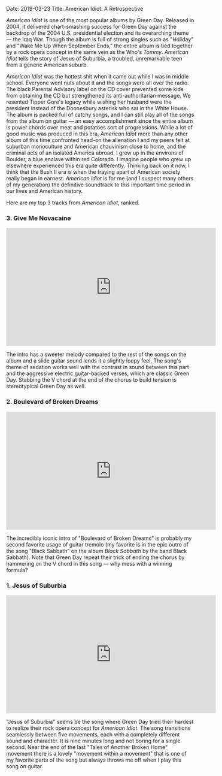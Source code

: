Date: 2019-03-23
Title: American Idiot: A Retrospective

_American Idiot_ is one of the most popular albums by Green Day. Released in 2004, it delivered chart-smashing success for Green Day against the backdrop of the 2004 U.S. presidential election and its overarching theme — the Iraq War. Though the album is full of strong singles such as "Holiday" and "Wake Me Up When September Ends," the entire album is tied together by a rock opera concept in the same vein as the Who's _Tommy_. _American Idiot_ tells the story of Jesus of Suburbia, a troubled, unremarkable teen from a generic American suburb.  
  
_American Idiot_ was the hottest shit when it came out while I was in middle school. Everyone went nuts about it and the songs were all over the radio. The black Parental Advisory label on the CD cover prevented some kids from obtaining the CD but strengthened its anti-authoritarian message. We resented Tipper Gore's legacy while wishing her husband were the president instead of the Doonesbury asterisk who sat in the White House. The album is packed full of catchy songs, and I can still play all of the songs from the album on guitar — an easy accomplishment since the entire album is power chords over meat and potatoes sort of progressions. While a lot of good music was produced in this era, _American Idiot_ more than any other album of this time confronted head-on the alienation I and my peers felt at suburban monoculture and American chauvinism close to home, and the criminal acts of an isolated America abroad. I grew up in the environs of Boulder, a blue enclave within red Colorado. I imagine people who grew up elsewhere experienced this era quite differently. Thinking back on it now, I think that the Bush II era is when the fraying apart of American society really began in earnest. _American Idiot_ is for me (and I suspect many others of my generation) the definitive soundtrack to this important time period in our lives and American history.  
  
Here are my top 3 tracks from _American Idiot_, ranked.  
  
### 3. Give Me Novacaine  
<div class="embed-container">
<iframe width="560" height="315" src="https://www.youtube.com/embed/r1-YMsOUE2I" frameborder="0" allow="accelerometer; autoplay; encrypted-media; gyroscope; picture-in-picture" allowfullscreen>  
</iframe>
</div>

The intro has a sweeter melody compared to the rest of the songs on the album and a slide guitar sound lends it a slightly loopy feel. The song's theme of sedation works well with the contrast in sound between this part and the aggressive electric guitar-backed verses, which are classic Green Day. Stabbing the V chord at the end of the chorus to build tension is stereotypical Green Day as well.
  

### 2. Boulevard of Broken Dreams  
<div class="embed-container">
<iframe width="560" height="315" src="https://www.youtube.com/embed/Soa3gO7tL-c" frameborder="0" allow="accelerometer; autoplay; encrypted-media; gyroscope; picture-in-picture" allowfullscreen></iframe>
</div>

The incredibly iconic intro of "Boulevard of Broken Dreams" is probably my second favorite usage of guitar tremolo (my favorite is in the epic outro of the song "Black Sabbath" on the album _Black Sabbath_ by the band Black Sabbath). Note that Green Day repeat their trick of ending the chorus by hammering on the V chord in this song — why mess with a winning formula?  
  
  
### 1. Jesus of Suburbia  
<div class="embed-container">
<iframe width="560" height="315" src="https://www.youtube.com/embed/FNKPYhXmzoE" frameborder="0" allow="accelerometer; autoplay; encrypted-media; gyroscope; picture-in-picture" allowfullscreen></iframe>
</div>

"Jesus of Suburbia" seems be the song where Green Day tried their hardest to realize their rock opera concept for _American Idiot_. The song transitions seamlessly between five movements, each with a completely different sound and character. It is nine minutes long and not boring for a single second. Near the end of the last "Tales of Another Broken Home" movement there is a lovely "movement within a movement" that is one of my favorite parts of the song but always throws me off when I play this song on guitar. 
  
